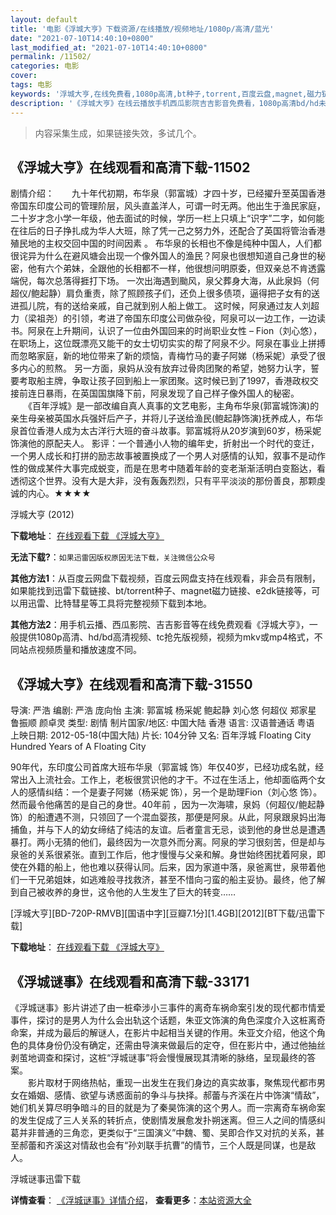 ```yaml
---
layout: default
title: '电影《浮城大亨》下载资源/在线播放/视频地址/1080p/高清/蓝光'
date: "2021-07-10T14:40:10+0800"
last_modified_at: "2021-07-10T14:40:10+0800"
permalink: /11502/
categories: 电影
cover:
tags: 电影
keywords: '浮城大亨,在线免费看,1080p高清,bt种子,torrent,百度云盘,magnet,磁力链,迅雷下载资源'
description: '《浮城大亨》在线云播放手机西瓜影院吉吉影音免费看，1080p高清bd/hd未删减完整版和tc抢先枪版，mkv/mp4格式，附带bt/torrent种子、magnet/磁力链、百度云盘、网盘资源迅雷下载链接'
---
```


>内容采集生成，如果链接失效，多试几个。


## 《浮城大亨》在线观看和高清下载-11502

剧情介绍：　　九十年代初期，布华泉（郭富城）才四十岁，已经擢升至英国香港帝国东印度公司的管理阶层，风头直盖洋人，可谓一时无两。他出生于渔民家庭，二十岁才念小学一年级，他去面试的时候，学历一栏上只填上“识字”二字，如何能在往后的日子挣扎成为华人大班，除了凭一己之努力外，还配合了英国将管治香港殖民地的主权交回中国的时间因素 。 布华泉的长相也不像是纯种中国人，人们都很诧异为什么在避风塘会出现一个像外国人的渔民？阿泉也很想知道自己身世的秘密，他有六个弟妹，全跟他的长相都不一样，他很想问明原委，但双亲总不肯透露端倪，每次总落得捱打下场。 一次出海遇到颱风，泉父葬身大海，从此泉妈（何超仪/鲍起静）肩负重责，除了照顾孩子们，还负上很多债项，逼得把子女有的送进孤儿院，有的送给亲戚，自己就到别人船上做工。 这时候，阿泉通过友人刘超力（梁祖尧）的引领，考进了帝国东印度公司做杂役，阿泉可以一边工作，一边读书。阿泉在上升期间，认识了一位由外国回来的时尚职业女性 – Fion（刘心悠），在职场上，这位既漂亮又能干的女士切切实实的帮了阿泉不少。阿泉在事业上拼搏而忽略家庭，新的地位带来了新的烦恼，青梅竹马的妻子阿娣（杨采妮）承受了很多内心的煎熬。 另一方面，泉妈从没有放弃过骨肉团聚的希望，她努力认字，誓要考取船主牌，争取让孩子回到船上一家团聚。这时候已到了1997，香港政权交接前连日暴雨，在英国国旗降下前，阿泉发现了自己样子像外国人的秘密。 　　《百年浮城》是一部改编自真人真事的文艺电影，主角布华泉(郭富城饰演)的亲生母亲被英国水兵强奸后产子，并将儿子送给渔民(鲍起静饰演)抚养成人，布华泉首位香港人成为太古洋行大班的奋斗故事。郭富城将从20岁演到60岁，杨采妮饰演他的原配夫人。 影评：一个普通小人物的编年史，折射出一个时代的变迁，一个男人成长和打拼的励志故事被置换成了一个男人对感情的认知，叙事不是动作性的做成某件大事完成蜕变，而是在思考中随着年龄的变老渐渐活明白变豁达，看透彻这个世界。没有大是大非，没有轰轰烈烈，只有平平淡淡的那份善良，那颗虔诚的内心。★★★★


浮城大亨 (2012)

**下载地址**： [在线观看下载 《浮城大亨》](https://www.btbtdy.me/btdy/dy7668.html) 


**无法下载?**：`如果迅雷因版权原因无法下载，关注微信公众号 `

**其他方法1**：从百度云网盘下载视频，百度云网盘支持在线观看，非会员有限制，如果能找到迅雷下载链接、bt/torrent种子、magnet磁力链接、e2dk链接等，可以用迅雷、比特彗星等工具将完整视频下载到本地。

**其他方法2**：用手机云播、西瓜影院、吉吉影音等在线免费观看《浮城大亨》，一般提供1080p高清、hd/bd高清视频、tc抢先版视频，视频为mkv或mp4格式，不同站点视频质量和播放速度不同。


## 《浮城大亨》在线观看和高清下载-31550

导演: 严浩 编剧: 严浩 庞向怡 主演: 郭富城 杨采妮 鲍起静 刘心悠 何超仪 郑家星 鲁振顺 颜卓灵 类型: 剧情 制片国家/地区: 中国大陆 香港 语言: 汉语普通话 粤语 上映日期: 2012-05-18(中国大陆) 片长: 104分钟 又名: 百年浮城 Floating City Hundred Years of A Floating City

90年代，东印度公司首席大班布华泉（郭富城 饰）年仅40岁，已经功成名就，经常出入上流社会。工作上，老板很赏识他的才干。不过在生活上，他却面临两个女人的感情纠结：一个是妻子阿娣（杨采妮 饰），另一个是助理Fion（刘心悠 饰）。然而最令他痛苦的是自己的身世。40年前 ，因为一次海啸，泉妈（何超仪/鲍起静 饰）的船遭遇不测，只领回了一个混血婴孩，那便是阿泉。从此，阿泉跟泉妈出海捕鱼，并与下人的幼女缔结了纯洁的友谊。后者童言无忌，谈到他的身世总是遭遇暴打。两小无猜的他们，最终因为一次意外而分离。阿泉的学习很刻苦，但是却与泉爸的关系很紧张。直到工作后，他才慢慢与父亲和解。身世始终困扰着阿泉，即使在外籍的船上，他也难以获得认同。后来，因为家道中落，泉爸离世，泉带着他们一干兄弟姐妹，如逃难般寻找救济，甚至不惜向刁蛮的船主妥协。最终，他了解到自己被收养的身世，这令他的人生发生了巨大的转变……


[浮城大亨][BD-720P-RMVB][国语中字][豆瓣7.1分][1.4GB][2012][BT下载/迅雷下载]

**下载地址**： [在线观看下载 《浮城大亨》](https://www.btdx8.com/torrent/floating_city_2012.html) 


## 《浮城谜事》在线观看和高清下载-33171

《浮城谜事》影片讲述了由一桩牵涉小三事件的离奇车祸命案引发的现代都市情爱事件，探讨的是男人为什么会出轨这个话题，朱亚文饰演的角色深度介入这桩离奇命案，并成为最后的解谜人，在影片中起相当关键的作用。朱亚文介绍，他这个角色的具体身份仍没有确定，还需由导演来做最后的定夺，但在影片中，通过他抽丝剥茧地调查和探讨，这桩“浮城谜事”将会慢慢展现其清晰的脉络，呈现最终的答案。<br />　　影片取材于网络热帖，重现一出发生在我们身边的真实故事，聚焦现代都市男女在婚姻、感情、欲望与诱惑面前的争斗与抉择。郝蕾与齐溪在片中饰演&ldquo;情敌”，她们机关算尽明争暗斗的目的就是为了秦昊饰演的这个男人。而一宗离奇车祸命案的发生促成了三人关系的转折点，使剧情发展愈发扑朔迷离。但三人之间的情感纠葛并非普通的三角恋，更类似于“三国演义”中魏、蜀、吴即合作又对抗的关系，甚至郝蕾和齐溪这对情敌也会有“孙刘联手抗曹”的情节，三个人既是同谋，也是敌人。


浮城谜事迅雷下载

**详情查看**： [《浮城谜事》详情介绍](/movie/33171/)， **查看更多**：[本站资源大全](/movie/t/all/)

